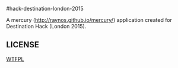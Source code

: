 #hack-destination-london-2015

A mercury (http://raynos.github.io/mercury/) application created for Destination Hack (London 2015).

## LICENSE

<a href="http://www.wtfpl.net/txt/copying/" target="_blank">WTFPL</a>

